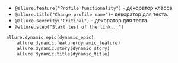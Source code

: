 - `@allure.feature("Profile functionality")` - декоратор класса
- `@allure.title("Change profile name")`- декоратор для теста. 
- `@allure.severity("Critical")` - декоратор для теста.
- `@allure.step("Start test of the link...")`

```python
allure.dynamic.epic(dynamic_epic)
    allure.dynamic.feature(dynamic_feature)
    allure.dynamic.story(dynamic_story)
    allure.dynamic.title(dynamic_title)
```